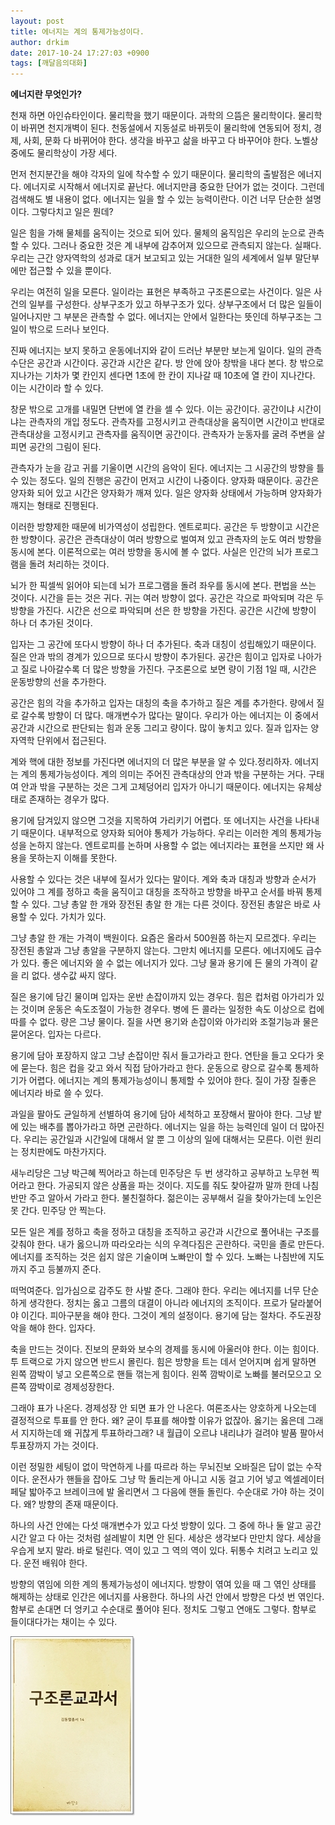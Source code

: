 ```yaml
---
layout: post
title: 에너지는 계의 통제가능성이다.
author: drkim
date: 2017-10-24 17:27:03 +0900
tags: [깨달음의대화]
---
```

**에너지란 무엇인가?**

  


천재 하면 아인슈타인이다. 물리학을 했기 때문이다. 과학의 으뜸은 물리학이다. 물리학이 바뀌면 천지개벽이 된다. 천동설에서 지동설로 바뀌듯이 물리학에 연동되어 정치, 경제, 사회, 문화 다 바뀌어야 한다. 생각을 바꾸고 삶을 바꾸고 다 바꾸어야 한다. 노벨상 중에도 물리학상이 가장 세다. 

  


먼저 천지분간을 해야 각자의 일에 착수할 수 있기 때문이다. 물리학의 출발점은 에너지다. 에너지로 시작해서 에너지로 끝난다. 에너지만큼 중요한 단어가 없는 것이다. 그런데 검색해도 별 내용이 없다. 에너지는 일을 할 수 있는 능력이란다. 이건 너무 단순한 설명이다. 그렇다치고 일은 뭔데? 

  


일은 힘을 가해 물체를 움직이는 것으로 되어 있다. 물체의 움직임은 우리의 눈으로 관측할 수 있다. 그러나 중요한 것은 계 내부에 감추어져 있으므로 관측되지 않는다. 실패다. 우리는 근간 양자역학의 성과로 대거 보고되고 있는 거대한 일의 세계에서 일부 말단부에만 접근할 수 있을 뿐이다.

  


우리는 여전히 일을 모른다. 일이라는 표현은 부족하고 구조론으로는 사건이다. 일은 사건의 일부를 구성한다. 상부구조가 있고 하부구조가 있다. 상부구조에서 더 많은 일들이 일어나지만 그 부분은 관측할 수 없다. 에너지는 안에서 일한다는 뜻인데 하부구조는 그 일이 밖으로 드러나 보인다.

  


진짜 에너지는 보지 못하고 운동에너지와 같이 드러난 부분만 보는게 일이다. 일의 관측수단은 공간과 시간이다. 공간과 시간은 같다. 방 안에 앉아 창밖을 내다 본다. 창 밖으로 지나가는 기차가 몇 칸인지 센다면 1초에 한 칸이 지나갈 때 10초에 열 칸이 지나간다. 이는 시간이라 할 수 있다. 

  


창문 밖으로 고개를 내밀면 단번에 열 칸을 셀 수 있다. 이는 공간이다. 공간이냐 시간이냐는 관측자의 개입 정도다. 관측자를 고정시키고 관측대상을 움직이면 시간이고 반대로 관측대상을 고정시키고 관측자를 움직이면 공간이다. 관측자가 눈동자를 굴려 주변을 살피면 공간의 그림이 된다. 

  


관측자가 눈을 감고 귀를 기울이면 시간의 음악이 된다. 에너지는 그 시공간의 방향을 틀 수 있는 정도다. 일의 진행은 공간이 먼저고 시간이 나중이다. 양자화 때문이다. 공간은 양자화 되어 있고 시간은 양자화가 깨져 있다. 일은 양자화 상태에서 가능하며 양자화가 깨지는 형태로 진행된다.

  


이러한 방향제한 때문에 비가역성이 성립한다. 엔트로피다. 공간은 두 방향이고 시간은 한 방향이다. 공간은 관측대상이 여러 방향으로 벌여져 있고 관측자의 눈도 여러 방향을 동시에 본다. 이론적으로는 여러 방향을 동시에 볼 수 없다. 사실은 인간의 뇌가 프로그램을 돌려 처리하는 것이다.

  


뇌가 한 픽셀씩 읽어야 되는데 뇌가 프로그램을 돌려 좌우를 동시에 본다. 편법을 쓰는 것이다. 시간을 듣는 것은 귀다. 귀는 여러 방향이 없다. 공간은 각으로 파악되며 각은 두 방향을 가진다. 시간은 선으로 파악되며 선은 한 방향을 가진다. 공간은 시간에 방향이 하나 더 추가된 것이다.

  


입자는 그 공간에 또다시 방향이 하나 더 추가된다. 축과 대칭이 성립해있기 때문이다. 질은 안과 밖의 경계가 있으므로 또다시 방향이 추가된다. 공간은 힘이고 입자로 나아가고 질로 나아갈수록 더 많은 방향을 가진다. 구조론으로 보면 량이 기점 1일 때, 시간은 운동방향의 선을 추가한다. 

  


공간은 힘의 각을 추가하고 입자는 대칭의 축을 추가하고 질은 계를 추가한다. 량에서 질로 갈수록 방향이 더 많다. 매개변수가 많다는 말이다. 우리가 아는 에너지는 이 중에서 공간과 시간으로 판단되는 힘과 운동 그리고 량이다. 많이 놓치고 있다. 질과 입자는 양자역학 단위에서 접근된다. 

  


계와 핵에 대한 정보를 가진다면 에너지의 더 많은 부분을 알 수 있다.정리하자. 에너지는 계의 통제가능성이다. 계의 의미는 주어진 관측대상의 안과 밖을 구분하는 거다. 구태여 안과 밖을 구분하는 것은 그게 고체덩어리 입자가 아니기 때문이다. 에너지는 유체상태로 존재하는 경우가 많다. 

  


용기에 담겨있지 않으면 그것을 지목하여 가리키기 어렵다. 또 에너지는 사건을 나타내기 때문이다. 내부적으로 양자화 되어야 통제가 가능하다. 우리는 이러한 계의 통제가능성을 논하지 않는다. 엔트로피를 논하며 사용할 수 없는 에너지라는 표현을 쓰지만 왜 사용을 못하는지 이해를 못한다.

  


사용할 수 있다는 것은 내부에 질서가 있다는 말이다. 계와 축과 대칭과 방향과 순서가 있어야 그 계를 정하고 축을 움직이고 대칭을 조작하고 방향을 바꾸고 순서를 바꿔 통제할 수 있다. 그냥 총알 한 개와 장전된 총알 한 개는 다른 것이다. 장전된 총알은 바로 사용할 수 있다. 가치가 있다.

  


그냥 총알 한 개는 가격이 백원이다. 요즘은 올라서 500원쯤 하는지 모르겠다. 우리는 장전된 총알과 그냥 총알을 구분하지 않는다. 그만치 에너지를 모른다. 에너지에도 급수가 있다. 좋은 에너지와 쓸 수 없는 에너지가 있다. 그냥 물과 용기에 든 물의 가격이 같을 리 없다. 생수값 싸지 않다.

  


질은 용기에 담긴 물이며 입자는 운반 손잡이까지 있는 경우다. 힘은 컵처럼 아가리가 있는 것이며 운동은 속도조절이 가능한 경우다. 병에 든 콜라는 일정한 속도 이상으로 컵에 따를 수 없다. 량은 그냥 물이다. 질을 사면 용기와 손잡이와 아가리와 조절기능과 물은 묻어온다. 입자는 다르다.

  


용기에 담아 포장하지 않고 그냥 손잡이만 줘서 들고가라고 한다. 연탄을 들고 오다가 옷에 묻는다. 힘은 컵을 갖고 와서 직접 담아가라고 한다. 운동으로 량으로 갈수록 통제하기가 어렵다. 에너지는 계의 통제가능성이니 통제할 수 있어야 한다. 질이 가장 질좋은 에너지라 바로 쓸 수 있다.

  


과일을 팔아도 균일하게 선별하여 용기에 담아 세척하고 포장해서 팔아야 한다. 그냥 밭에 있는 배추를 뽑아가라고 하면 곤란하다. 에너지는 일을 하는 능력인데 일이 더 많아진다. 우리는 공간일과 시간일에 대해서 알 뿐 그 이상의 일에 대해서는 모른다. 이런 원리는 정치판에도 마찬가지다.

  


새누리당은 그냥 박근혜 찍어라고 하는데 민주당은 두 번 생각하고 공부하고 노무현 찍어라고 한다. 가공되지 않은 상품을 파는 것이다. 지도를 줘도 찾아갈까 말까 한데 나침반만 주고 알아서 가라고 한다. 불친절하다. 젊은이는 공부해서 길을 찾아가는데 노인은 못 간다. 민주당 안 찍는다. 

  


모든 일은 계를 정하고 축을 정하고 대칭을 조직하고 공간과 시간으로 풀어내는 구조를 갖춰야 한다. 내가 옳으니까 따라오라는 식의 우격다짐은 곤란하다. 국민을 졸로 만든다. 에너지를 조직하는 것은 쉽지 않은 기술이며 노빠만이 할 수 있다. 노빠는 나침반에 지도까지 주고 등불까지 준다. 

  


떠먹여준다. 입가심으로 감주도 한 사발 준다. 그래야 한다. 우리는 에너지를 너무 단순하게 생각한다. 정치는 옳고 그름의 대결이 아니라 에너지의 조직이다. 프로가 달라붙어야 이긴다. 피아구분을 해야 한다. 그것이 계의 설정이다. 용기에 담는 절차다. 주도권장악을 해야 한다. 입자다.

  


축을 만드는 것이다. 진보의 문화와 보수의 경제를 동시에 아울러야 한다. 이는 힘이다. 투 트랙으로 가지 않으면 반드시 몰린다. 힘은 방향을 트는 데서 얻어지며 쉽게 말하면 왼쪽 깜박이 넣고 오른쪽으로 핸들 꺾는게 힘이다. 왼쪽 깜박이로 노빠를 불러모으고 오른쪽 깜박이로 경제성장한다.

  


그래야 표가 나온다. 경제성장 안 되면 표가 안 나온다. 여론조사는 양호하게 나오는데 결정적으로 투표를 안 한다. 왜? 굳이 투표를 해야할 이유가 없잖아. 옳기는 옳은데 그래서 지지하는데 왜 귀찮게 투표하라그래? 내 월급이 오르냐 내리냐가 걸려야 발품 팔아서 투표장까지 가는 것이다. 

  


이런 정밀한 세팅이 없이 막연하게 나를 따르라 하는 무뇌진보 오바질은 답이 없는 수작이다. 운전사가 핸들을 잡아도 그냥 막 돌리는게 아니고 시동 걸고 기어 넣고 엑셀레이터 페달 밟아주고 브레이크에 발 올리면서 그 다음에 핸들 돌린다. 수순대로 가야 하는 것이다. 왜? 방향의 존재 때문이다.

  


하나의 사건 안에는 다섯 매개변수가 있고 다섯 방향이 있다. 그 중에 하나 둘 알고 공간 시간 알고 다 아는 것처럼 설레발이 치면 안 된다. 세상은 생각보다 만만치 않다. 세상을 우습게 보지 말라. 바로 털린다. 역이 있고 그 역의 역이 있다. 뒤통수 치려고 노리고 있다. 운전 배워야 한다. 

  


방향의 엮임에 의한 계의 통제가능성이 에너지다. 방향이 엮여 있을 때 그 엮인 상태를 해제하는 상태로 인간은 에너지를 사용한다. 하나의 사건 안에서 방향은 다섯 번 엮인다. 함부로 손대면 더 엉키고 수순대로 풀어야 된다. 정치도 그렇고 연애도 그렇다. 함부로 들이대다가는 채이는 수 있다.

  



![](/files/attach/images/198/356/898/0.jpg)